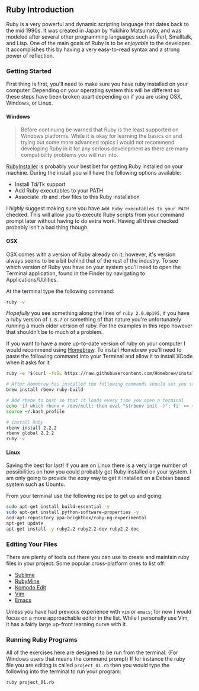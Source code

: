 ## Ruby Introduction

Ruby is a very powerful and dynamic scripting language that dates back to the
mid 1990s.  It was created in Japan by Yukihiro Matsumoto, and was modeled after
several other programming languages such as Perl, Smalltalk, and Lisp.  One of
the main goals of Ruby is to be *enjoyable* to the developer.  It accomplishes
this by having a very easy-to-read syntax and a strong power of reflection.

### Getting Started

First thing is first, you'll need to make sure you have ruby installed on your
computer.  Depending on your operating system this will be different so these
steps have been broken apart depending on if you are using OSX, Windows, or
Linux.

#### Windows

> Before continuing be warned that Ruby is the least supported on Windows
> platforms.  While it is okay for learning the basics on and trying out some more
> advanced topics I would not recommend developing Ruby in it for any serious
> development as there are many compatibility problems you will run into.

[RubyInstaller](http://rubyinstaller.org/) is probably your best bet for getting
Ruby installed on your machine.  During the install you will have the following
options available:

  * Install Td/Tk support
  * Add Ruby executables to your PATH
  * Associate .rb and .rbw files to this Ruby installation

I *highly* suggest making sure you have `Add Ruby executables to your PATH`
checked.  This will allow you to execute Ruby scripts from your command prompt
later without having to do extra work.  Having all three checked probably isn't
a bad thing though.

#### OSX 

OSX comes with a version of Ruby already on it; however, it's version
always seems to be a bit behind that of the rest of the industry.  To see which
version of Ruby you have on your system you'll need to open the Terminal
application, found in the Finder by navigating to Applications/Utilities.

At the terminal type the following command:

```bash
ruby -v
```

*Hopefully* you see something along the lines of `ruby 2.0.0p195`, if you have a
ruby version of `1.8.7` or something of that nature you're unfortunately running
a much older version of ruby.  For the examples in this repo however that
shouldn't be to much of a problem.

If you want to have a more up-to-date version of ruby on your computer I would
recommend using [Homebrew](http://brew.sh/).  To install Homebrew you'll need to
paste the following command into your Terminal and allow it to install XCode
when it asks for it.

```bash
ruby -e "$(curl -fsSL https://raw.githubusercontent.com/Homebrew/install/master/install)"

# After Homebrew has installed the following commands should set you strait
brew install rbenv ruby-build

# Add rbenv to bash so that it loads every time you open a terminal
echo 'if which rbenv > /dev/null; then eval "$(rbenv init -)"; fi' >> ~/.bash_profile
source ~/.bash_profile

# Install Ruby
rbenv install 2.2.2
rbenv global 2.2.2
ruby -v
```

#### Linux

Saving the best for last!  If you are on Linux there is a very large number of
possibilities on how you could probably get Ruby installed on your system.  I am
only going to provide the _easy_ way to get it installed on a Debian based
system such as Ubuntu.

From your terminal use the following recipe to get up and going:

```bash
sudo apt-get install build-essential -y
sudo apt-get install python-software-properties -y
add-apt-repository ppa:brightbox/ruby-ng-experimental
apt-get update
apt-get install -y ruby2.2 ruby2.2-dev ruby2.2-doc
```

### Editing Your Files

There are plenty of tools out there you can use to create and maintain ruby
files in your project.  Some popular cross-platform ones to list off:

  * [Sublime](http://www.sublimetext.com/)
  * [RubyMine](https://www.jetbrains.com/ruby/)
  * [Komodo Edit](http://komodoide.com/komodo-edit/)
  * [Vim](http://www.vim.org/)
  * [Emacs](http://www.gnu.org/software/emacs/)

Unless you have had previous experience with `vim` or `emacs`; for now I would
focus on a more approachable editor in the list.  While I personally use Vim, it
has a fairly large up-front learning curve with it.

### Running Ruby Programs

All of the exercises here are designed to be run from the terminal. (For Windows
users that means the command prompt)  If for instance the ruby file you are
editing is called `project_01.rb` then you would type the following into the
terminal to run your program:

```bash
ruby project_01.rb
```

